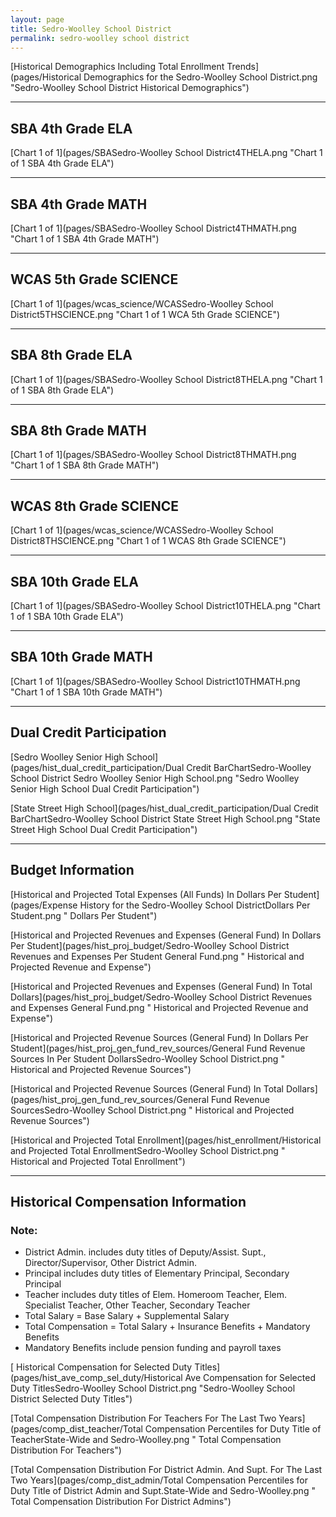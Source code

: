 ```yaml
---
layout: page
title: Sedro-Woolley School District
permalink: sedro-woolley school district
---
```



[Historical Demographics Including Total Enrollment Trends](pages/Historical Demographics for the Sedro-Woolley School District.png "Sedro-Woolley School District Historical Demographics")

___

## SBA 4th Grade ELA

[Chart 1 of 1](pages/SBASedro-Woolley School District4THELA.png "Chart 1 of 1 SBA 4th Grade ELA")


___

## SBA 4th Grade MATH

[Chart 1 of 1](pages/SBASedro-Woolley School District4THMATH.png "Chart 1 of 1 SBA 4th Grade MATH")


___

## WCAS 5th Grade SCIENCE

[Chart 1 of 1](pages/wcas_science/WCASSedro-Woolley School District5THSCIENCE.png "Chart 1 of 1 WCA 5th Grade SCIENCE")


___

## SBA 8th Grade ELA

[Chart 1 of 1](pages/SBASedro-Woolley School District8THELA.png "Chart 1 of 1 SBA 8th Grade ELA")


___

## SBA 8th Grade MATH

[Chart 1 of 1](pages/SBASedro-Woolley School District8THMATH.png "Chart 1 of 1 SBA 8th Grade MATH")


___

## WCAS 8th Grade SCIENCE

[Chart 1 of 1](pages/wcas_science/WCASSedro-Woolley School District8THSCIENCE.png "Chart 1 of 1 WCAS 8th Grade SCIENCE")


___

## SBA 10th Grade ELA

[Chart 1 of 1](pages/SBASedro-Woolley School District10THELA.png "Chart 1 of 1 SBA 10th Grade ELA")


___

## SBA 10th Grade MATH

[Chart 1 of 1](pages/SBASedro-Woolley School District10THMATH.png "Chart 1 of 1 SBA 10th Grade MATH")


___

## Dual Credit Participation

[Sedro Woolley Senior High School](pages/hist_dual_credit_participation/Dual Credit BarChartSedro-Woolley School District Sedro Woolley Senior High School.png "Sedro Woolley Senior High School Dual Credit Participation")

[State Street High School](pages/hist_dual_credit_participation/Dual Credit BarChartSedro-Woolley School District State Street High School.png "State Street High School Dual Credit Participation")


___

## Budget Information

[Historical and Projected Total Expenses (All Funds) In Dollars Per Student](pages/Expense History for the Sedro-Woolley School DistrictDollars Per Student.png " Dollars Per Student")

[Historical and Projected Revenues and Expenses (General Fund) In Dollars Per Student](pages/hist_proj_budget/Sedro-Woolley School District Revenues and Expenses Per Student General Fund.png " Historical and Projected Revenue and Expense")

[Historical and Projected Revenues and Expenses (General Fund) In Total Dollars](pages/hist_proj_budget/Sedro-Woolley School District Revenues and Expenses General Fund.png " Historical and Projected Revenue and Expense")

[Historical and Projected Revenue Sources (General Fund) In Dollars Per Student](pages/hist_proj_gen_fund_rev_sources/General Fund Revenue Sources In Per Student DollarsSedro-Woolley School District.png " Historical and Projected Revenue Sources")

[Historical and Projected Revenue Sources (General Fund) In Total Dollars](pages/hist_proj_gen_fund_rev_sources/General Fund Revenue SourcesSedro-Woolley School District.png " Historical and Projected Revenue Sources")

[Historical and Projected Total Enrollment](pages/hist_enrollment/Historical and Projected Total EnrollmentSedro-Woolley School District.png " Historical and Projected Total Enrollment")


___

## Historical Compensation Information
### Note:
- District Admin. includes duty titles of Deputy/Assist. Supt., Director/Supervisor, Other District Admin.
- Principal includes duty titles of Elementary Principal, Secondary Principal
- Teacher includes duty titles of Elem. Homeroom Teacher, Elem. Specialist Teacher, Other Teacher, Secondary Teacher
- Total Salary = Base Salary + Supplemental Salary
- Total Compensation = Total Salary + Insurance Benefits + Mandatory Benefits
- Mandatory Benefits include pension funding and payroll taxes

[ Historical Compensation for Selected Duty Titles](pages/hist_ave_comp_sel_duty/Historical Ave Compensation for Selected Duty TitlesSedro-Woolley School District.png "Sedro-Woolley School District Selected Duty Titles")

[Total Compensation Distribution For Teachers For The Last Two Years](pages/comp_dist_teacher/Total Compensation Percentiles for Duty Title of TeacherState-Wide and Sedro-Woolley.png " Total Compensation Distribution For Teachers")

[Total Compensation Distribution For District Admin. And Supt. For The Last Two Years](pages/comp_dist_admin/Total Compensation Percentiles for Duty Title of District Admin and Supt.State-Wide and Sedro-Woolley.png " Total Compensation Distribution For District Admins")

